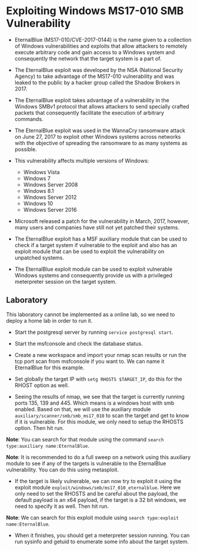 # Exploiting Windows MS17-010 SMB Vulnerability

+ EternalBlue (MS17-010/CVE-2017-0144) is the name given to a collection of Windows vulnerabilities and exploits that allow attackers to remotely execute arbitrary code and gain access to a Windows system and consequently the network that the target system is a part of.

+ The EternalBlue exploit was developed by the NSA (National Security Agency) to take advantage of the MS17-010 vulnerability and was leaked to the public by a hacker group called the Shadow Brokers in 2017.

+ The EternalBlue exploit takes advantage of a vulnerability in the Windows SMBv1 protocol that allows attackers to send specially crafted packets that consequently facilitate the execution of arbitrary commands.

+ The EternalBlue exploit was used in the WannaCry ransomware attack on June 27, 2017 to exploit other Windows systems across networks with the objective of spreading the ransomware to as many systems as possible.

+ This vulnerability affects multiple versions of Windows:
    - Windows Vista
    - Windows 7
    - Windows Server 2008
    - Windows 8.1
    - Windows Server 2012
    - Windows 10
    - Windows Server 2016

+ Microsoft released a patch for the vulnerability in March, 2017, however, many users and companies have still not yet patched their systems.

+ The EternalBlue exploit has a MSF auxiliary module that can be used to check if a target system if vulnerable to the exploit and also has an exploit module that can be used to exploit the vulnerability on unpatched systems.

+ The EternalBlue exploit module can be used to exploit vulnerable Windows systems and consequently provide us with a privileged meterpreter session on the target system.

## Laboratory

This laboratory cannot be implemented as a online lab, so we need to deploy a home lab in order to run it.

- Start the postgresql server by running `service postgresql start`.

- Start the msfconsole and check the database status.

- Create a new workspace and import your nmap scan results or run the tcp port scan from msfconsole if you want to. We can name it EternalBlue for this example.

- Set globally the target IP with `setg RHOSTS $TARGET_IP`, do this for the RHOST option as well.

- Seeing the results of nmap, we see that the target is currently running ports 135, 139 and 445. Which means is a windows host with smb enabled. Based on that, we will use the auxiliary module `auxiliary/scanner/smb/smb_ms17_010` to scan the target and get to know if it is vulnerable. For this module, we only need to setup the RHOSTS option. Then hit run.

**Note**: You can search for that module using the command `search type:auxiliary name:EternalBlue`.

**Note**: It is recommended to do a full sweep on a network using this auxiliary module to see if any of the targets is vulnerable to the EternalBlue vulnerability. You can do this using metasploit.

- If the target is likely vulnerable, we can now try to exploit it using the exploit module `exploit/windows/smb/ms17_010_eternalblue`. Here we only need to set the RHOSTS and be careful about the payload, the default payload is an x64 payload, if the target is a 32 bit windows, we need to specify it as well. Then hit run.

**Note**: We can search for this exploit module using `search type:exploit name:EternalBlue`.

- When it finishes, you should get a meterpreter session running. You can run sysinfo and getuid to enumerate some info about the target system.
